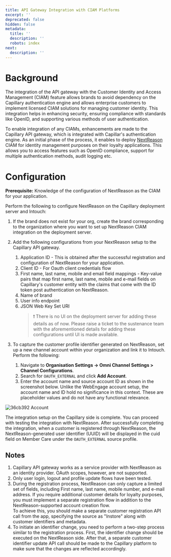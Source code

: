 ```yaml
---
title: API Gateway Integration with CIAM Platforms
excerpt: ''
deprecated: false
hidden: false
metadata:
  title: ''
  description: ''
  robots: index
next:
  description: ''
---
```

# Background

The integration of the API gateway with the Customer Identity and Access Management (CIAM) feature allows brands to avoid dependency on the Capillary authentication engine and allows enterprise customers to implement licensed CIAM solutions for managing customer identity. This integration helps in enhancing security, ensuring compliance with standards like OpenID, and supporting various methods of user authentication.

To enable integration of any CIAMs, enhancements are made to the Capillary API gateway, which is integrated with Capillar's authentication engine. As an initial phase of the process, it enables to deploy [NextReason](https://nextreason.com/) CIAM for identity management purposes on their loyalty applications. This allows you to access features such as OpenID compliance, support for multiple authentication methods, audit logging etc.

# Configuration

**Prerequisite:** Knowledge of the configuration of NextReason as the CIAM for your application.

Perform the following to configure  NextReason on the Capillary deployment server and Intouch:

1. If the brand does not exist for your org, create the brand corresponding to the organization where you want to set up NextReason CIAM integration on the deployment server. 

2. Add the following configurations from your NextReason setup to the Capillary API gateway.
   1. Application ID - This is obtained after the successful registration and configuration of NextReason for your application.
   2. Client ID - For Oauth client credentials flow
   3. First name, last name, mobile and email field mappings - Key-value pairs that map first name, last name, mobile and e-mail fields on Capillary's customer entity with the claims that come with the ID token post authentication on NextReason.
   4. Name of brand
   5. User info endpoint
   6. JSON Web Key Set URI
      > ❗️ There is no UI on the deployment server for adding these details as of now. Please raise a ticket to the sustenance team with the aforementioned details for adding these configurations until UI is made available.

3. To capture the customer profile identifier generated on NextReason, set up a new channel account within your organization and link it to Intouch.  Perform the following:
   1. Navigate to   **Organisation Settings -> Omni Channel Settings >  Channel Configurations**. 
   2. Search for `OAUTH_EXTERNAL` and click **Add Account**.
   3. Enter the account name and source account ID as shown in the screenshot below. Unlike the WebEngage account setup, the account name and ID hold no significance in this context. These are placeholder values and do not have any functional relevance.

![36cb392 Account](https://files.readme.io/36cb392-Account.png)

The integration setup on the Capillary side is complete. You can proceed with testing the integration with NextReason. After successfully completing the integration, when a customer is registered through NextReason, the NextReason-generated user identifier (UUID) will be displayed in the cuid field on Member Care under the `OAUTH_EXTERNAL` source profile.

## Notes

1. Capillary API gateway works as a service provider with NextReason as an identity provider. OAuth scopes, however, are not supported.
2. Only user login, logout and profile update flows have been tested.
3. During the registration process, NextReason can only capture a limited set of fields, including First name, last name, mobile number, and e-mail address. If you require additional customer details for loyalty purposes, you must implement a separate registration flow in addition to the NextReason-supported account creation flow.\
   To achieve this, you should make a separate customer registration API call from the app, specifying the source as "Instore" along with customer identifiers and metadata. 
4. To initiate an identifier change, you need to perform a two-step process similar to the registration process. First, the identifier change should be executed on the NextReason side. After that, a separate customer identifier update API call should be made to the Capillary platform to make sure that the changes are reflected accordingly.
